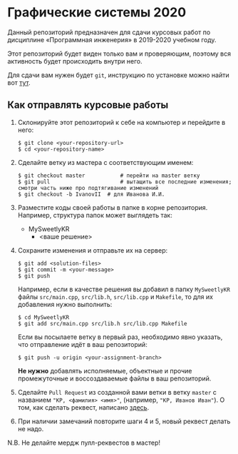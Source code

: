 # Графические системы 2020

Данный репозиторий предназначен для сдачи курсовых работ по дисциплине «Программная инженерия» в 2019-2020 учебном году.

Этот репозиторий будет виден только вам и проверяющим, поэтому вся активность будет происходить внутри него. 

Для сдачи вам нужен будет `git`, инструкцию по установке можно найти вот [тут](https://gist.github.com/derhuerst/1b15ff4652a867391f03).

## Как отправлять курсовые работы

1. Склонируйте этот репозиторий к себе на компьютер и перейдите в него:
  
    ```console
    $ git clone <your-repository-url>
    $ cd <your-repository-name>
    ```
 
2. Сделайте ветку из мастера с соответствующим именем:

    ```console
    $ git checkout master           # перейти на master ветку
    $ git pull                      # вытащить все последние изменения; смотри часть ниже про подтягивание изменений
    $ git checkout -b IvanovII  # для Иванова И.И.
    ```

3. Разместите коды своей работы в папке в корне репозитория. Например, структура папок может выглядеть так: 

   - MySweetlyKR
     - <ваше решение>

4. Сохраните изменения и отправьте их на сервер:

    ```console
    $ git add <solution-files>
    $ git commit -m <your-message>
    $ git push
    ```
  
    Например, если в качестве решения вы добавил в папку `MySweetlyKR` файлы `src/main.cpp`, `src/lib.h`, `src/lib.cpp` и `Makefile`, то для их добавления нужно выполнить:
  
    ```console
    $ cd MySweetlyKR
    $ git add src/main.cpp src/lib.h src/lib.cpp Makefile
    ```

    Если вы посылаете ветку в первый раз, необходимо явно указать, что отправление идёт в ваш репозиторий:
    ```console
    $ git push -u origin <your-assignment-branch>
    ```

    **Не нужно** добавлять исполняемые, объектные и прочие промежуточные и воссоздаваемые файлы в ваш репозиторий. 

5. Сделайте `Pull Request` из созданной вами ветки в ветку `master` с названием `"КР, <фамилия> <имя>"`, (например, `"КР, Иванов Иван"`). О том, как сделать реквест, написано [здесь](https://help.github.com/articles/creating-a-pull-request/). 
6. При наличии замечаний повторите шаги 4 и 5, новый реквест делать не надо.

N.B. Не делайте мердж пулл-реквестов в мастер!

